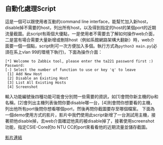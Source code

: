 ## 自動化處理Script
這是一個可以跟使用者互動的command line interface，能幫忙加入新host，disable掉不需要的host，列出所有host，以及得到指定的host的某個port的近期流量截圖。此script有兩個大優點，一是使用者不需要去了解如何操作web介面，二是當有場合需要大量新增或刪除host（例如系館網路架構大翻新）時，web介面要一個一個點，script則可一次方便加入多個。執行方式為`python3 main.py`(必須在系上vlan 99的環境下執行)，下面為操作介面：
```
[*] Welcome to Zabbix tool, please enter the ta221 password first :)
Password: 
[-] Select the number of function to use or key 'q' to leave
 [1] Add New Host
 [2] Disable an Existing Host
 [3] List All Existing Hosts
 [4] Screenshot
```
輸入功能編號後四種功能可能會分別問一些需要的資訊，如[1]會問你新主機的ip和名稱，[2]會列出主機列表後問你要disable哪一台，[4]則會問你想要看的主機，列出他所有port後問你想看哪個port，然後再問你截圖要存至哪個檔案。
下面為一個demo使用方式的影片，影片中我們使用此script新增了一台測試用主機，接著把他disable掉，去web介面確認他真的被disable掉了，接著使用screenshot功能，指定CSIE-Core的to NTU CC的port來看看他的近期流量並儲存截圖。

[影片連結](https://drive.google.com/file/d/1qUBVbDKHKtqU1bNq5c6UsPMAz4Xw_Dfk/view?usp=sharing)